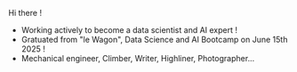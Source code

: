 Hi there !

- Working actively to become a data scientist and AI expert !
- Gratuated from "le Wagon", Data Science and AI Bootcamp on June 15th 2025 !
- Mechanical engineer, Climber, Writer, Highliner, Photographer...

